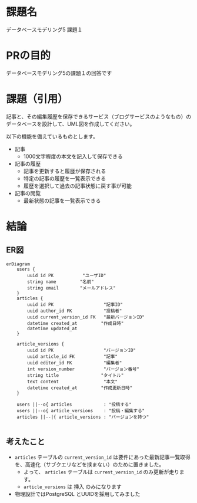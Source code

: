 # 課題名

データベースモデリング5 課題１

# PRの目的

データベースモデリング5の課題１の回答です

# 課題（引用）

記事と、その編集履歴を保存できるサービス（ブログサービスのようなもの）のデータベースを設計して、UML図を作成してください。

以下の機能を備えているものとします。

- 記事
  - 1000文字程度の本文を記入して保存できる
- 記事の履歴
  - 記事を更新すると履歴が保存される
  - 特定の記事の履歴を一覧表示できる
  - 履歴を選択して過去の記事状態に戻す事が可能
- 記事の閲覧
  - 最新状態の記事を一覧表示できる

# 結論

## ER図

```mermaid
erDiagram
    users {
        uuid id PK           "ユーザID"
        string name         "名前"
        string email        "メールアドレス"
    }
    articles {
        uuid id PK                   "記事ID"
        uuid author_id FK            "投稿者"
        uuid current_version_id FK   "最新バージョンID"
        datetime created_at         "作成日時"
        datetime updated_at
    }

    article_versions {
        uuid id PK                   "バージョンID"
        uuid article_id FK           "記事"
        uuid editor_id FK            "編集者"
        int version_number           "バージョン番号"
        string title                "タイトル"
        text content                 "本文"
        datetime created_at         "作成更新日時"
    }

    users ||--o{ articles            : "投稿する"
    users ||--o{ article_versions    : "投稿・編集する"
    articles ||--|{ article_versions : "バージョンを持つ"


```

## 考えたこと

- `articles` テーブルの `current_version_id` は要件にあった最新記事一覧取得を、高速化（サブクエリなどを挟まない）のために置きました。
  - よって、 `articles` テーブルは `current_version_id` のみ更新が走ります。
  - `article_versions` は 挿入 のみになります
- 物理設計ではPostgreSQL とUUIDを採用してみました
